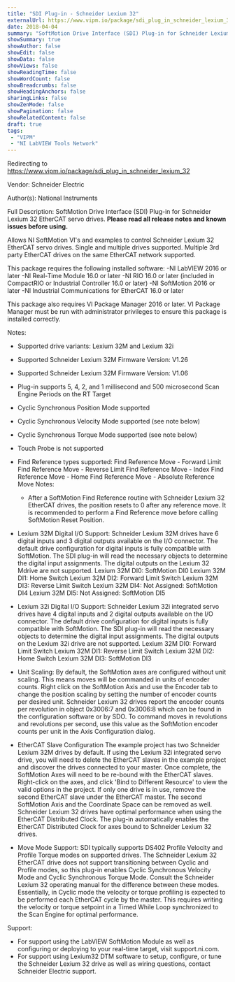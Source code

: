 ```yaml
---
title: "SDI Plug-in - Schneider Lexium 32"
externalUrl: https://www.vipm.io/package/sdi_plug_in_schneider_lexium_32
date: 2018-04-04
summary: "SoftMotion Drive Interface (SDI) Plug-in for Schneider Lexium 32 EtherCAT servo drives."
showSummary: true
showAuthor: false
showEdit: false
showData: false
showViews: false
showReadingTime: false
showWordCount: false
showBreadcrumbs: false
showHeadingAnchors: false
sharingLinks: false
showZenMode: false
showPagination: false
showRelatedContent: false
draft: true
tags:
 - "VIPM"
 - "NI LabVIEW Tools Network"
---
```


Redirecting to https://www.vipm.io/package/sdi_plug_in_schneider_lexium_32

Vendor: Schneider Electric

Author(s): National Instruments
 
Full Description:
SoftMotion Drive Interface (SDI) Plug-in for Schneider Lexium 32 EtherCAT servo drives. **Please read all release notes and known issues before using.**

Allows NI SoftMotion VI's and examples to control Schneider Lexium 32 EtherCAT servo drives. Single and multiple drives supported. Multiple 3rd party EtherCAT drives on the same EtherCAT network supported.

This package requires the following installed software:
-NI LabVIEW 2016 or later
-NI Real-Time Module 16.0 or later
-NI RIO 16.0 or later (included in CompactRIO or Industrial Controller 16.0 or later)
-NI SoftMotion 2016 or later
-NI Industrial Communications for EtherCAT 16.0 or later

This package also requires VI Package Manager 2016 or later.
VI Package Manager must be run with administrator privileges to ensure this package is installed correctly.

Notes:
- Supported drive variants: Lexium 32M and Lexium 32i
- Supported Schneider Lexium 32M Firmware Version: V1.26
- Supported Schneider Lexium 32M Firmware Version: V1.06
- Plug-in supports 5, 4, 2, and 1 millisecond and 500 microsecond Scan Engine Periods on the RT Target
- Cyclic Synchronous Position Mode supported
- Cyclic Synchronous Velocity Mode supported (see note below)
- Cyclic Synchronous Torque Mode supported (see note below)
- Touch Probe is not supported
- Find Reference types supported:
  Find Reference Move - Forward Limit
  Find Reference Move - Reverse Limit
  Find Reference Move - Index
  Find Reference Move - Home
  Find Reference Move - Absolute
  Reference Move Notes:
  - After a SoftMotion Find Reference routine with Schneider Lexium 32 EtherCAT drives, the position resets to 0 after any reference move. It is recommended to perform a Find Reference move before calling SoftMotion Reset Position.

- Lexium 32M Digital I/O Support:
Schneider Lexium 32M drives have 6 digital inputs and 3 digital outputs available on the I/O connector. The default drive configuration for digital inputs is fully compatible with SoftMotion. The SDI plug-in will read the necessary objects to determine the digital input assignments. The digital outputs on the Lexium 32 Mdrive are not supported.
Lexium 32M DI0: SoftMotion DI0
Lexium 32M DI1: Home Switch
Lexium 32M DI2: Forward Limit Switch
Lexium 32M DI3: Reverse Limit Switch
Lexium 32M DI4: Not Assigned: SoftMotion DI4
Lexium 32M DI5: Not Assigned: SoftMotion DI5

- Lexium 32i Digital I/O Support:
Schneider Lexium 32i integrated servo drives have 4 digital inputs and 2 digital outputs available on the I/O connector. The default drive configuration for digital inputs is fully compatible with SoftMotion. The SDI plug-in will read the necessary objects to determine the digital input assignments. The digital outputs on the Lexium 32i drive are not supported.
Lexium 32M DI0: Forward Limit Switch
Lexium 32M DI1: Reverse Limit Switch
Lexium 32M DI2: Home Switch
Lexium 32M DI3: SoftMotion DI3

- Unit Scaling:
By default, the SoftMotion axes are configured without unit scaling. This means moves will be commanded in units of encoder counts. Right click on the SoftMotion Axis and use the Encoder tab to change the position scaling by setting the number of encoder counts per desired unit.
Schneider Lexium 32 drives report the encoder counts per revolution in object 0x3006:7 and 0x3006:8 which can be found in the configuration software or by SDO. To command moves in revolutions and revolutions per second, use this value as the SoftMotion encoder counts per unit in the Axis Configuration dialog.

- EtherCAT Slave Configuration
The example project has two Schneider Lexium 32M drives by default. If using the Lexium 32i integrated servo drive, you will need to delete the EtherCAT slaves in the example project and discover the drives connected to your master.
Once complete, the SoftMotion Axes will need to be re-bound with the EtherCAT slaves. Right-click on the axes, and click 'Bind to Different Resource' to view the valid options in the project. If only one drive is in use, remove the second EtherCAT slave under the EtherCAT master. The second SoftMotion Axis and the Coordinate Space can be removed as well.
Schneider Lexium 32 drives have optimal performance when using the EtherCAT Distributed Clock. The plug-in automatically enables the EtherCAT Distributed Clock for axes bound to Schneider Lexium 32 drives.

- Move Mode Support:
SDI typically supports DS402 Profile Velocity and Profile Torque modes on supported drives. The Schneider Lexium 32 EtherCAT drive does not support transitioning between Cyclic and Profile modes, so this plug-in enables Cyclic Synchronous Velocity Mode and Cyclic Synchronous Torque Mode.
Consult the Schneider Lexium 32 operating manual for the difference between these modes. Essentially, in Cyclic mode the velocity or torque profiling is expected to be performed each EtherCAT cycle by the master. This requires writing the velocity or torque setpoint in a Timed While Loop synchronized to the Scan Engine for optimal performance.

Support:
- For support using the LabVIEW SoftMotion Module as well as configuring or deploying to your real-time target, visit support.ni.com.
- For support using Lexium32 DTM software to setup, configure, or tune the Schneider Lexium 32 drive as well as wiring questions, contact Schneider Electric support.